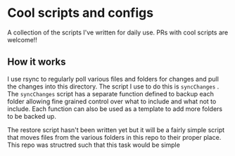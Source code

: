 # Cool scripts and configs
A collection of the scripts I've written for daily use. PRs with cool scripts are welcome!!

## How it works
I use rsync to regularly poll various files and folders for changes and pull the changes into this directory. The script I use to do this is ```syncChanges``` . The ```syncChanges``` script has a separate function defined to backup each folder allowing fine grained control over what to include and what not to include. Each function can also be used as a template to add more folders to be backed up.

The restore script hasn't been written yet but it will be a fairly simple script that moves files from the various folders in this repo to their proper place. This repo was structred such that this task would be simple 
